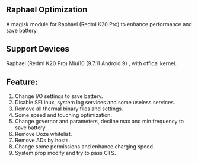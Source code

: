 ## Raphael Optimization

A magisk module for Raphael (Redmi K20 Pro) to enhance performance and save battery.

## Support Devices

Raphael (Redmi K20 Pro) Miui10 (9.7.11 Android 9) , with offical kernel.

## Feature:

1. Change I/O settings to save battery.
2. Disable SELinux, system log services and some useless services.
3. Remove all thermal binary files and settings.
4. Some speed and touching optimization.
5. Change governor and parameters, decline max and min frequency to save battery.
6. Remove Doze whitelist.
7. Remove ADs by hosts.
8. Change some permissions and enhance charging speed.
9. System.prop modify and try to pass CTS.

